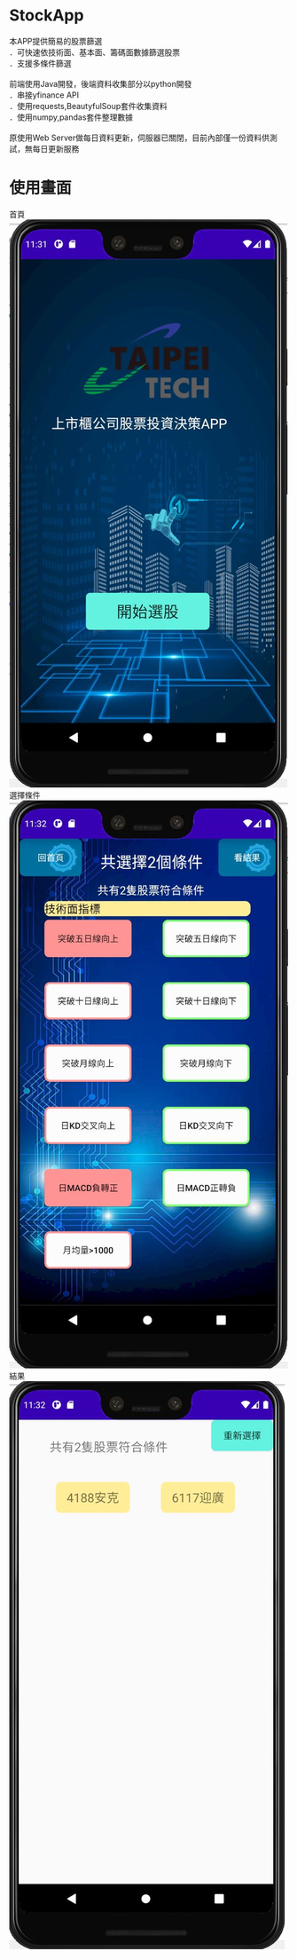 # StockApp

本APP提供簡易的股票篩選<br>
．可快速依技術面、基本面、籌碼面數據篩選股票<br>
．支援多條件篩選<br>
<br>
前端使用Java開發，後端資料收集部分以python開發<br>
．串接yfinance API<br>
．使用requests,BeautyfulSoup套件收集資料<br>
．使用numpy,pandas套件整理數據<br>
<br>
原使用Web Server做每日資料更新，伺服器已關閉，目前內部僅一份資料供測試，無每日更新服務<br>

# 使用畫面
首頁<br>
![image](https://github.com/TawaOuO/StockApp/blob/master/home.JPG)<br>
選擇條件<br>
![image](https://github.com/TawaOuO/StockApp/blob/master/using.JPG)<br>
結果<br>
![image](https://github.com/TawaOuO/StockApp/blob/master/fin.JPG)<br>
